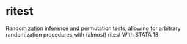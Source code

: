# ritest
Randomization inference and permutation tests, allowing for arbitrary randomization procedures with (almost) ritest With STATA 18
